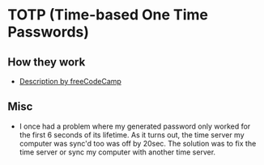 # TOTP (Time-based One Time Passwords)

## How they work
- [Description by freeCodeCamp](https://www.freecodecamp.org/news/how-time-based-one-time-passwords-work-and-why-you-should-use-them-in-your-app-fdd2b9ed43c3/)

## Misc
- I once had a problem where my generated password only worked for the first 6 seconds of its lifetime. As it turns out, the time server my computer was sync'd too was off by 20sec. The solution was to fix the time server or sync my computer with another time server.